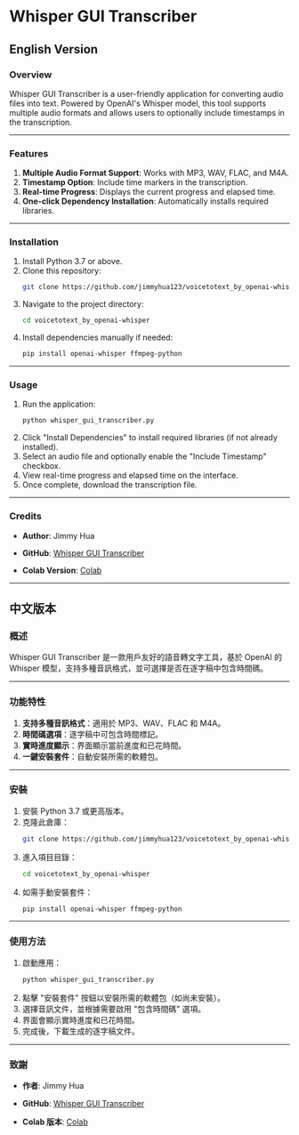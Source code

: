 # Whisper GUI Transcriber

## English Version

### **Overview**
Whisper GUI Transcriber is a user-friendly application for converting audio files into text. Powered by OpenAI's Whisper model, this tool supports multiple audio formats and allows users to optionally include timestamps in the transcription.

---

### **Features**
1. **Multiple Audio Format Support**: Works with MP3, WAV, FLAC, and M4A.
2. **Timestamp Option**: Include time markers in the transcription.
3. **Real-time Progress**: Displays the current progress and elapsed time.
4. **One-click Dependency Installation**: Automatically installs required libraries.

---

### **Installation**
1. Install Python 3.7 or above.
2. Clone this repository:
   ```bash
   git clone https://github.com/jimmyhua123/voicetotext_by_openai-whisper.git
   ```
3. Navigate to the project directory:
   ```bash
   cd voicetotext_by_openai-whisper
   ```
4. Install dependencies manually if needed:
   ```bash
   pip install openai-whisper ffmpeg-python
   ```

---

### **Usage**
1. Run the application:
   ```bash
   python whisper_gui_transcriber.py
   ```
2. Click "Install Dependencies" to install required libraries (if not already installed).
3. Select an audio file and optionally enable the "Include Timestamp" checkbox.
4. View real-time progress and elapsed time on the interface.
5. Once complete, download the transcription file.

---

### **Credits**
- **Author**: Jimmy Hua  
- **GitHub**: [Whisper GUI Transcriber](https://github.com/jimmyhua123/voicetotext_by_openai-whisper/blob/main/whisper_gui_transcriber.py)

- **Colab Version**: [Colab](https://colab.research.google.com/drive/12WNpxOrf0jBeYUn66eh8MLKwIE-LP4LX#scrollTo=vND_tVbffmgh)
---

## 中文版本

### **概述**
Whisper GUI Transcriber 是一款用戶友好的語音轉文字工具，基於 OpenAI 的 Whisper 模型，支持多種音訊格式，並可選擇是否在逐字稿中包含時間碼。

---

### **功能特性**
1. **支持多種音訊格式**：適用於 MP3、WAV、FLAC 和 M4A。
2. **時間碼選項**：逐字稿中可包含時間標記。
3. **實時進度顯示**：界面顯示當前進度和已花時間。
4. **一鍵安裝套件**：自動安裝所需的軟體包。

---

### **安裝**
1. 安裝 Python 3.7 或更高版本。
2. 克隆此倉庫：
   ```bash
   git clone https://github.com/jimmyhua123/voicetotext_by_openai-whisper.git
   ```
3. 進入項目目錄：
   ```bash
   cd voicetotext_by_openai-whisper
   ```
4. 如需手動安裝套件：
   ```bash
   pip install openai-whisper ffmpeg-python
   ```

---

### **使用方法**
1. 啟動應用：
   ```bash
   python whisper_gui_transcriber.py
   ```
2. 點擊 "安裝套件" 按鈕以安裝所需的軟體包（如尚未安裝）。
3. 選擇音訊文件，並根據需要啟用 "包含時間碼" 選項。
4. 界面會顯示實時進度和已花時間。
5. 完成後，下載生成的逐字稿文件。

---

### **致謝**
- **作者**: Jimmy Hua  
- **GitHub**: [Whisper GUI Transcriber](https://github.com/jimmyhua123/voicetotext_by_openai-whisper/blob/main/whisper_gui_transcriber.py)


- **Colab 版本**: [Colab](https://colab.research.google.com/drive/12WNpxOrf0jBeYUn66eh8MLKwIE-LP4LX#scrollTo=vND_tVbffmgh)
